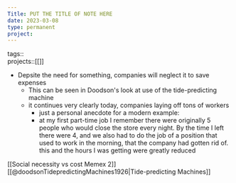 ```yaml
---
Title: PUT THE TITLE OF NOTE HERE
date: 2023-03-08
type: permanent
project:
---
```


tags::  
projects::[[]]

- Depsite the need for something, companies will neglect it to save expenses
	- This can be seen in Doodson's look at use of the tide-predicting machine
	- it continues very clearly today, companies laying off tons of workers
		- just a personal anecdote for a modern example:
		- at my first part-time job I remember there were originally 5 people who would close the store every night. By the time I left there were 4, and we also had to do the job of a position that used to work in the morning, that the company had gotten rid of. this and the hours I was getting were greatly reduced

[[Social necessity vs cost Memex 2]]
[[@doodsonTidepredictingMachines1926|Tide-predicting Machines]]